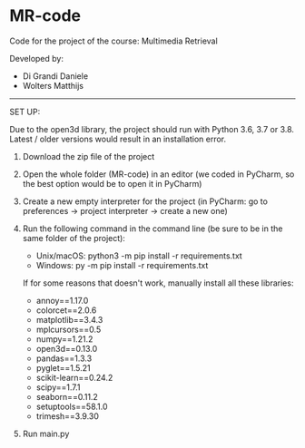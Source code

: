 # MR-code
Code for the project of the course: Multimedia Retrieval

Developed by:
- Di Grandi Daniele
- Wolters Matthijs

-----------

SET UP:

Due to the open3d library, the project should run with Python 3.6, 3.7 or 3.8. Latest / older versions would result in an installation error.

1) Download the zip file of the project
2) Open the whole folder (MR-code) in an editor (we coded in PyCharm, so the best option would be to open it in PyCharm)
3) Create a new empty interpreter for the project (in PyCharm: go to preferences -> project interpreter -> create a new one)
4) Run the following command in the command line (be sure to be in the same folder of the project): 
   - Unix/macOS: python3 -m pip install -r requirements.txt
   - Windows: py -m pip install -r requirements.txt
   
   If for some reasons that doesn't work, manually install all these libraries:
   - annoy==1.17.0
   - colorcet==2.0.6
   - matplotlib==3.4.3
   - mplcursors==0.5
   - numpy==1.21.2
   - open3d==0.13.0
   - pandas==1.3.3
   - pyglet==1.5.21
   - scikit-learn==0.24.2
   - scipy==1.7.1
   - seaborn==0.11.2
   - setuptools==58.1.0
   - trimesh==3.9.30

5) Run main.py
